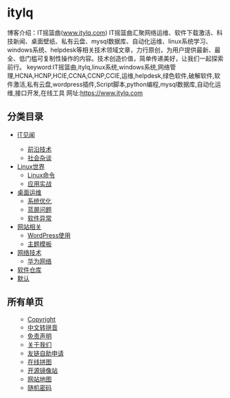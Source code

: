 # itylq
博客介绍：IT摇篮曲(www.itylq.com)
IT摇篮曲汇聚网络运维、软件下载激活、科技新闻、桌面壁纸、私有云盘、mysql数据库、自动化运维、linux系统学习、windows系统、helpdesk等相关技术领域文章，力行原创，为用户提供最新、最全、低门槛可复制性操作的内容。技术创造价值，简单传递美好，让我们一起探索前行。
keyword:IT摇篮曲,itylq,linux系统,windows系统,网络管理,HCNA,HCNP,HCIE,CCNA,CCNP,CCIE,运维,helpdesk,绿色软件,破解软件,软件激活,私有云盘,wordpress插件,Script脚本,python编程,mysql数据库,自动化运维,接口开发,在线工具
网址:https://www.itylq.com
                <div class="p-block" id="sitemap-cats">
                    <h2 class="t-lg puock-text">分类目录</h2>
                    <div class="pd-links t-md no-style li-style-line mt20">
                        <ul>
                            	<li class="cat-item cat-item-23"><a href="https://www.itylq.com/index.php/category/itnews/" title="最新前沿IT技术新闻">IT见闻</a>
<ul class='children'>
	<li class="cat-item cat-item-20"><a href="https://www.itylq.com/index.php/category/itnews/techs/" title="IT前沿技术">前沿技术</a>
</li>
	<li class="cat-item cat-item-21"><a href="https://www.itylq.com/index.php/category/itnews/social/" title="社会杂谈">社会杂谈</a>
</li>
</ul>
</li>
	<li class="cat-item cat-item-4"><a href="https://www.itylq.com/index.php/category/linux/" title="centos、ubuntu、redhat系统">Linux世界</a>
<ul class='children'>
	<li class="cat-item cat-item-17"><a href="https://www.itylq.com/index.php/category/linux/commands/" title="Linux命令使用">Linux命令</a>
</li>
	<li class="cat-item cat-item-19"><a href="https://www.itylq.com/index.php/category/linux/practis/" title="Linux应用实战">应用实战</a>
</li>
</ul>
</li>
	<li class="cat-item cat-item-10"><a href="https://www.itylq.com/index.php/category/helpdesk/" title="桌面运维知识">桌面运维</a>
<ul class='children'>
	<li class="cat-item cat-item-15"><a href="https://www.itylq.com/index.php/category/helpdesk/sys/" title="windows系统优化调试">系统优化</a>
</li>
	<li class="cat-item cat-item-14"><a href="https://www.itylq.com/index.php/category/helpdesk/bluescreen/" title="电脑蓝屏问题">蓝屏问题</a>
</li>
	<li class="cat-item cat-item-16"><a href="https://www.itylq.com/index.php/category/helpdesk/sf_bugs/" title="软件安装使用异常或报错">软件异常</a>
</li>
</ul>
</li>
	<li class="cat-item cat-item-24"><a href="https://www.itylq.com/index.php/category/website/" title="wordpress等网站使用技巧技术">网站相关</a>
<ul class='children'>
	<li class="cat-item cat-item-25"><a href="https://www.itylq.com/index.php/category/website/wordpress/" title="WordPress使用技巧">WordPress使用</a>
</li>
	<li class="cat-item cat-item-26"><a href="https://www.itylq.com/index.php/category/website/themes/" title="WordPress主题模板">主题模板</a>
</li>
</ul>
</li>
	<li class="cat-item cat-item-5"><a href="https://www.itylq.com/index.php/category/network/" title="华为、思科、华三网络技术">网络技术</a>
<ul class='children'>
	<li class="cat-item cat-item-6"><a href="https://www.itylq.com/index.php/category/network/hw_network/" title="华为网络、hcna、hcip、hcie">华为网络</a>
</li>
</ul>
</li>
	<li class="cat-item cat-item-11"><a href="https://www.itylq.com/index.php/category/softwares/" title="办公软件、系统软件、优化软件、网络工具">软件仓库</a>
</li>
	<li class="cat-item cat-item-1"><a href="https://www.itylq.com/index.php/category/%e9%bb%98%e8%ae%a4/">默认</a>
</li>
                        </ul>
                    </div>
                </div>
                <div class="p-block" id="sitemap-pages">
                    <h2 class="t-lg puock-text">所有单页</h2>
                    <div class="pd-links t-md no-style li-style-line mt20">
                        <ul class="pl-0">
                            <div class="menu"><ul><li class="page_item page-item-45"><a href="https://www.itylq.com/index.php/copyright/">Copyright</a></li><li class="page_item page-item-440"><a href="https://www.itylq.com/index.php/convert-to-pinyin/">中文转拼音</a></li><li class="page_item page-item-41"><a href="https://www.itylq.com/index.php/privacypolicy/">免责声明</a></li><li class="page_item page-item-40"><a href="https://www.itylq.com/index.php/aboutus/">关于我们</a></li><li class="page_item page-item-6"><a href="https://www.itylq.com/index.php/links-page/">友链自助申请</a></li><li class="page_item page-item-436"><a href="https://www.itylq.com/index.php/pintu-online/">在线拼图</a></li><li class="page_item page-item-432"><a href="https://www.itylq.com/index.php/open-source-mirrors/">开源镜像站</a></li><li class="page_item page-item-43 current_page_item"><a href="https://www.itylq.com/index.php/sitemap/" aria-current="page">网站地图</a></li><li class="page_item page-item-438"><a href="https://www.itylq.com/index.php/random-passwd/">随机密码</a></li></ul></div>                        </ul>
                    </div>
                </div>
                            </div>
